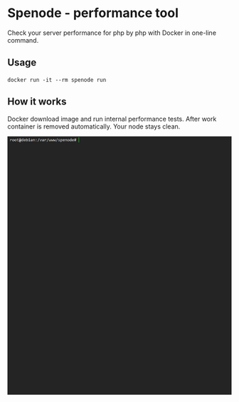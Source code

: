 # Spenode - performance tool
Check your server performance for php by php with Docker in one-line command.

## Usage
```
docker run -it --rm spenode run
```

## How it works
Docker download image and run internal performance tests. After work container is removed automatically. Your node stays clean.  

![record](assets/rec1.gif)
